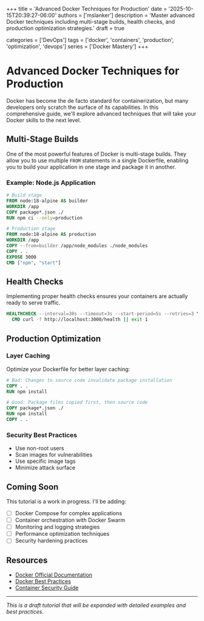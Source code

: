 +++
title = 'Advanced Docker Techniques for Production'
date = '2025-10-15T20:39:27-06:00'
authors = ['mslanker']
description = 'Master advanced Docker techniques including multi-stage builds, health checks, and production optimization strategies.'
draft = true

categories = ['DevOps']
tags = ['docker', 'containers', 'production', 'optimization', 'devops']
series = ['Docker Mastery']
+++

# Advanced Docker Techniques for Production

Docker has become the de facto standard for containerization, but many developers only scratch the surface of its capabilities. In this comprehensive guide, we'll explore advanced techniques that will take your Docker skills to the next level.

## Multi-Stage Builds

One of the most powerful features of Docker is multi-stage builds. They allow you to use multiple `FROM` statements in a single Dockerfile, enabling you to build your application in one stage and package it in another.

### Example: Node.js Application

```dockerfile
# Build stage
FROM node:18-alpine AS builder
WORKDIR /app
COPY package*.json ./
RUN npm ci --only=production

# Production stage
FROM node:18-alpine AS production
WORKDIR /app
COPY --from=builder /app/node_modules ./node_modules
COPY . .
EXPOSE 3000
CMD ["npm", "start"]
```

## Health Checks

Implementing proper health checks ensures your containers are actually ready to serve traffic.

```dockerfile
HEALTHCHECK --interval=30s --timeout=3s --start-period=5s --retries=3 \
  CMD curl -f http://localhost:3000/health || exit 1
```

## Production Optimization

### Layer Caching

Optimize your Dockerfile for better layer caching:

```dockerfile
# Bad: Changes to source code invalidate package installation
COPY . .
RUN npm install

# Good: Package files copied first, then source code
COPY package*.json ./
RUN npm install
COPY . .
```

### Security Best Practices

- Use non-root users
- Scan images for vulnerabilities
- Use specific image tags
- Minimize attack surface

## Coming Soon

This tutorial is a work in progress. I'll be adding:

- [ ] Docker Compose for complex applications
- [ ] Container orchestration with Docker Swarm
- [ ] Monitoring and logging strategies
- [ ] Performance optimization techniques
- [ ] Security hardening practices

## Resources

- [Docker Official Documentation](https://docs.docker.com/)
- [Docker Best Practices](https://docs.docker.com/develop/dev-best-practices/)
- [Container Security Guide](https://kubernetes.io/docs/concepts/security/)

---

*This is a draft tutorial that will be expanded with detailed examples and best practices.*
